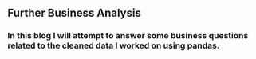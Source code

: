 ## Further Business Analysis

### In this blog I will attempt to answer some business questions related to the cleaned data I worked on using pandas. 

   
